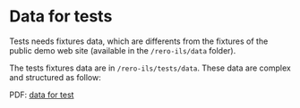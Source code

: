 # Data for tests

Tests needs fixtures data, which are differents from the
fixtures of the public demo web site (available in the `/rero-ils/data`
folder).

The tests fixtures data are in `/rero-ils/tests/data`. These data are complex
and structured as follow:

PDF: [data for test][1]

[1]: tests/data-for-tests.pdf


